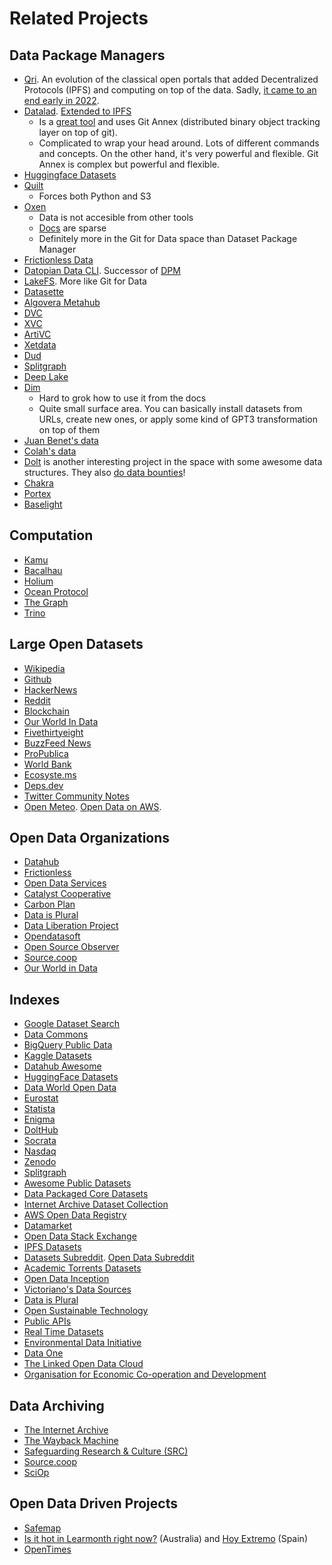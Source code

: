 # Related Projects

## Data Package Managers

- [Qri](https://web.archive.org/web/20240413160218/https://qri.io/). An evolution of the classical open portals that added Decentralized Protocols (IPFS) and computing on top of the data. Sadly, [it came to an end early in 2022](http://web.archive.org/web/20231205090514/https://qri.io/winding_down).
- [Datalad](https://www.datalad.org/). [Extended to IPFS](https://kinshukk.github.io/posts/gsoc-summary-and-future-thoughts/)
  - Is a [great tool](https://archive.fosdem.org/2020/schedule/event/open_research_datalad/) and uses Git Annex (distributed binary object tracking layer on top of git).
  - Complicated to wrap your head around. Lots of different commands and concepts. On the other hand, it's very powerful and flexible. Git Annex is complex but powerful and flexible.
- [Huggingface Datasets](https://huggingface.co/docs/datasets)
- [Quilt](https://github.com/quiltdata/quilt)
  - Forces both Python and S3
- [Oxen](https://github.com/Oxen-AI/Oxen)
  - Data is not accesible from other tools
  - [Docs](https://github.com/Oxen-AI/oxen-release#-oxen-release) are sparse
  - Definitely more in the Git for Data space than Dataset Package Manager
- [Frictionless Data](https://frictionlessdata.io/projects/#software-and-standards)
- [Datopian Data CLI](https://github.com/datopian/data-cli). Successor of [DPM](https://github.com/frictionlessdata/dpm-js)
- [LakeFS](https://lakefs.io/blog/git-for-data/). More like Git for Data
- [Datasette](https://lite.datasette.io/)
- [Algovera Metahub](http://web.archive.org/web/20230516122527/https://github.com/AlgoveraAI/metahub)
- [DVC](https://github.com/iterative/dvc)
- [XVC](https://github.com/iesahin/xvc)
- [ArtiVC](https://artivc.io/)
- [Xetdata](http://web.archive.org/web/20230308121025/https://xetdata.com/)
- [Dud](https://github.com/kevin-hanselman/dud)
- [Splitgraph](https://github.com/splitgraph/sgr)
- [Deep Lake](https://github.com/activeloopai/deeplake)
- [Dim](https://github.com/c-3lab/dim)
  - Hard to grok how to use it from the docs
  - Quite small surface area. You can basically install datasets from URLs, create new ones, or apply some kind of GPT3 transformation on top of them
- [Juan Benet's data](https://github.com/jbenet/data)
- [Colah's data](https://github.com/colah/data)
- [Dolt](https://docs.dolthub.com/) is another interesting project in the space with some awesome data structures. They also [do data bounties](https://www.dolthub.com/repositories/dolthub/us-businesses)!
- [Chakra](https://www.chakra.dev/)
- [Portex](https://portexai.com/)
- [Baselight](https://baselight.ai/)

## Computation

- [Kamu](https://www.kamu.dev/)
- [Bacalhau](https://www.bacalhau.org/)
- [Holium](http://web.archive.org/web/20230316153938/https://docs.holium.org/)
- [Ocean Protocol](http://web.archive.org/web/20230605003018/https://oceanprotocol.com/technology/compute-to-data)
- [The Graph](https://thegraph.com/)
- [Trino](https://trino.io/)

## Large Open Datasets

- [Wikipedia](https://dumps.wikimedia.org/)
- [Github](https://www.gharchive.org/)
- [HackerNews](https://console.cloud.google.com/bigquery?p=bigquery-public-data&d=hacker_news)
- [Reddit](https://pushshift.io/)
- [Blockchain](https://github.com/blockchain-etl)
- [Our World In Data](https://github.com/owid/owid-datasets)
- [Fivethirtyeight](https://data.fivethirtyeight.com/)
- [BuzzFeed News](https://github.com/BuzzFeedNews)
- [ProPublica](https://www.propublica.org/datastore/)
- [World Bank](https://data.worldbank.org/indicator)
- [Ecosyste.ms](https://repos.ecosyste.ms/open-data)
- [Deps.dev](https://deps.dev/)
- [Twitter Community Notes](https://twitter.com/i/communitynotes/download-data)
- [Open Meteo](https://open-meteo.com/). [Open Data on AWS](https://github.com/open-meteo/open-data).

## Open Data Organizations

- [Datahub](https://datahub.io/)
- [Frictionless](https://frictionlessdata.io/)
- [Open Data Services](https://opendataservices.coop)
- [Catalyst Cooperative](https://catalyst.coop/)
- [Carbon Plan](https://github.com/carbonplan)
- [Data is Plural](https://github.com/data-is-plural)
- [Data Liberation Project](https://github.com/data-liberation-project)
- [Opendatasoft](https://www.opendatasoft.com/)
- [Open Source Observer](https://www.opensource.observer/)
- [Source.coop](https://source.coop/)
- [Our World in Data](https://ourworldindata.org/)

## Indexes

- [Google Dataset Search](https://datasetsearch.research.google.com/)
- [Data Commons](https://datacommons.org/)
- [BigQuery Public Data](https://cloud.google.com/bigquery/public-data)
- [Kaggle Datasets](https://www.kaggle.com/datasets)
- [Datahub Awesome](http://web.archive.org/web/20220705213540/https://datahub.io/awesome)
- [HuggingFace Datasets](https://huggingface.co/datasets)
- [Data World Open Data](http://web.archive.org/web/20241008114054/https://data.world/datasets/open-data)
- [Eurostat](https://ec.europa.eu/eurostat/en/)
- [Statista](https://www.statista.com/)
- [Enigma](https://enigma.com/)
- [DoltHub](https://www.dolthub.com/discover)
- [Socrata](https://dev.socrata.com/)
- [Nasdaq](https://data.nasdaq.com/search)
- [Zenodo](https://zenodo.org/search?page=1&size=20&q=&file_type=csv&type=dataset&sort=mostviewed)
- [Splitgraph](https://www.splitgraph.com/explore)
- [Awesome Public Datasets](https://github.com/awesomedata/awesome-public-datasets)
- [Data Packaged Core Datasets](https://github.com/datasets/)
- [Internet Archive Dataset Collection](https://archive.org/details/datasets)
- [AWS Open Data Registry](https://registry.opendata.aws/)
- [Datamarket](https://en.datamarket.es/)
- [Open Data Stack Exchange](https://opendata.stackexchange.com/)
- [IPFS Datasets](http://web.archive.org/web/20230322192215/https://awesome.ipfs.io/datasets/)
- [Datasets Subreddit](https://www.reddit.com/r/datasets/). [Open Data Subreddit](https://www.reddit.com/r/opendata/)
- [Academic Torrents Datasets](https://academictorrents.com/browse.php)
- [Open Data Inception](https://opendatainception.io/)
- [Victoriano's Data Sources](https://victorianoi.notion.site/Data-Sources-79b28912c6d941af99e6ef102c578fa0)
- [Data is Plural](https://www.data-is-plural.com/)
- [Open Sustainable Technology](https://opensustain.tech/)
- [Public APIs](https://github.com/public-api-lists/public-api-lists)
- [Real Time Datasets](https://github.com/bytewax/awesome-public-real-time-datasets)
- [Environmental Data Initiative](https://edirepository.org/)
- [Data One](https://www.dataone.org/)
- [The Linked Open Data Cloud](https://lod-cloud.net/)
- [Organisation for Economic Co-operation and Development](https://www.oecd.org/en/data.html)

## Data Archiving

- [The Internet Archive](https://archive.org/)
- [The Wayback Machine](https://web.archive.org/)
- [Safeguarding Research & Culture (SRC)](https://forum.safeguar.de/about)
- [Source.coop](https://source.coop/)
- [SciOp](https://sciop.net/)

## Open Data Driven Projects

- [Safemap](https://safemap.io/)
- [Is it hot in Learmonth right now?](https://isithotrightnow.com/) (Australia) and [Hoy Extremo](https://hoyextremo.com/) (Spain)
- [OpenTimes](https://github.com/dfsnow/opentimes)
